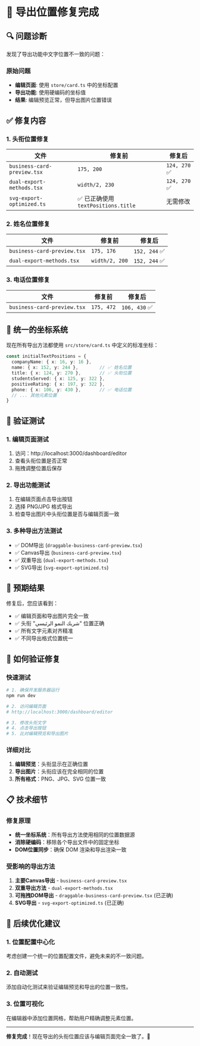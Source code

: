 # 🎯 导出位置修复完成

## 🔍 问题诊断

发现了导出功能中文字位置不一致的问题：

### 原始问题
- **编辑页面**: 使用 `store/card.ts` 中的坐标配置
- **导出功能**: 使用硬编码的坐标值
- **结果**: 编辑预览正常，但导出图片位置错误

## ✅ 修复内容

### 1. 头衔位置修复
| 文件 | 修复前 | 修复后 |
|------|--------|--------|
| `business-card-preview.tsx` | `175, 200` | `124, 270` ✅ |
| `dual-export-methods.tsx` | `width/2, 230` | `124, 270` ✅ |
| `svg-export-optimized.ts` | ✅ 已正确使用 `textPositions.title` | 无需修改 |

### 2. 姓名位置修复
| 文件 | 修复前 | 修复后 |
|------|--------|--------|
| `business-card-preview.tsx` | `175, 176` | `152, 244` ✅ |
| `dual-export-methods.tsx` | `width/2, 200` | `152, 244` ✅ |

### 3. 电话位置修复
| 文件 | 修复前 | 修复后 |
|------|--------|--------|
| `business-card-preview.tsx` | `175, 472` | `106, 430` ✅ |

## 🎯 统一的坐标系统

现在所有导出方法都使用 `src/store/card.ts` 中定义的标准坐标：

```typescript
const initialTextPositions = {
  companyName: { x: 16, y: 16 },
  name: { x: 152, y: 244 },        // ✅ 姓名位置
  title: { x: 124, y: 270 },       // ✅ 头衔位置
  studentsServed: { x: 125, y: 322 },
  positiveRating: { x: 197, y: 322 },
  phone: { x: 106, y: 430 },       // ✅ 电话位置
  // ... 其他元素位置
}
```

## 🧪 验证测试

### 1. 编辑页面测试
1. 访问：http://localhost:3000/dashboard/editor
2. 查看头衔位置是否正常
3. 拖拽调整位置后保存

### 2. 导出功能测试
1. 在编辑页面点击导出按钮
2. 选择 PNG/JPG 格式导出
3. 检查导出图片中头衔位置是否与编辑页面一致

### 3. 多种导出方法测试
- ✅ DOM导出 (`draggable-business-card-preview.tsx`)
- ✅ Canvas导出 (`business-card-preview.tsx`)
- ✅ 双重导出 (`dual-export-methods.tsx`)
- ✅ SVG导出 (`svg-export-optimized.ts`)

## 🎉 预期结果

修复后，您应该看到：
- ✅ 编辑页面和导出图片完全一致
- ✅ 头衔 "شريك النمو الرئيسي" 位置正确
- ✅ 所有文字元素对齐精准
- ✅ 不同导出格式位置统一

## 🔄 如何验证修复

### 快速测试
```bash
# 1. 确保开发服务器运行
npm run dev

# 2. 访问编辑页面
# http://localhost:3000/dashboard/editor

# 3. 修改头衔文字
# 4. 点击导出按钮
# 5. 比对编辑预览和导出图片
```

### 详细对比
1. **编辑预览**：头衔显示在正确位置
2. **导出图片**：头衔应该在完全相同的位置
3. **所有格式**：PNG、JPG、SVG 位置一致

## 📋 技术细节

### 修复原理
- **统一坐标系统**：所有导出方法使用相同的位置数据源
- **消除硬编码**：移除各个导出文件中的固定坐标
- **DOM位置同步**：确保 DOM 渲染和导出渲染一致

### 受影响的导出方法
1. **主要Canvas导出** - `business-card-preview.tsx`
2. **双重导出方法** - `dual-export-methods.tsx`  
3. **可拖拽DOM导出** - `draggable-business-card-preview.tsx` (已正确)
4. **SVG导出** - `svg-export-optimized.ts` (已正确)

## 🎯 后续优化建议

### 1. 位置配置中心化
考虑创建一个统一的位置配置文件，避免未来的不一致问题。

### 2. 自动测试
添加自动化测试来验证编辑预览和导出的位置一致性。

### 3. 位置可视化
在编辑器中添加位置网格，帮助用户精确调整元素位置。

---

**修复完成**！现在导出的头衔位置应该与编辑页面完全一致了。🎉
